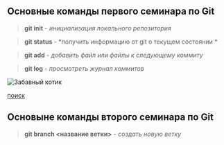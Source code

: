 ## Основные команды первого семинара по Git

>**git init** - *инициализация локального репозитория*

>**git status** - *получить информацию от git о текущем состоянии *

>**git add** - *добавить файл или файлы к следующему коммиту*

>**git log** - *просмотреть журнал коммитов*

![Забавный котик](https://chudo-prirody.com/uploads/posts/2021-08/1628735741_87-p-foto-kotikov-prikolnie-90.jpg)

[поиск](https://www.google.ru/)

## Основыне команды второго семинара по Git

 >**git branch <название ветки>** - *создать новую ветку*